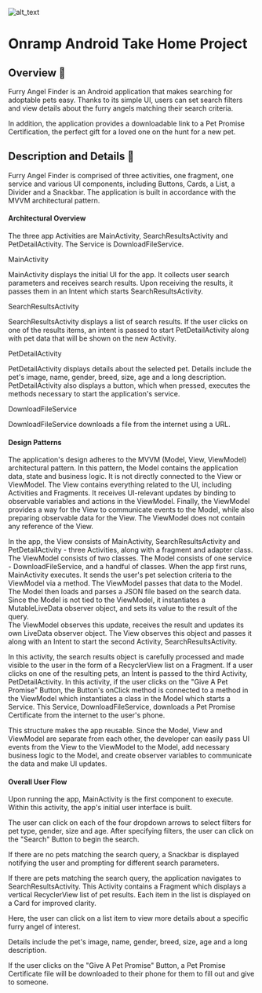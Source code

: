 ![alt_text](https://s2-cdn.greenhouse.io/external_greenhouse_job_boards/logos/400/173/100/resized/Onramp_final_logo_for_twitter___instagram.jpg?1548972880 "image_tooltip")

# Onramp Android Take Home Project 

## Overview 🤖

Furry Angel Finder is an Android application that makes searching for adoptable pets easy. Thanks to its simple UI, users can set search filters and view details about the furry angels matching their search criteria.

In addition, the application provides a downloadable link to a Pet Promise Certification, the perfect gift for a loved one on the hunt for a new pet.

## Description and Details 🔎

Furry Angel Finder is comprised of three activities, one fragment, one service and various UI components, including Buttons, Cards, a List, a Divider and a Snackbar. The application is built in accordance with the MVVM architectural pattern.

#### Architectural Overview

The three app Activities are MainActivity, SearchResultsActivity and PetDetailActivity. The Service is DownloadFileService.

MainActivity
 
MainActivity displays the initial UI for the app. It collects user search parameters and receives search results. Upon receiving the results, it passes them in an Intent which starts SearchResultsActivity.

SearchResultsActivity

SearchResultsActivity displays a list of search results. If the user clicks on one of the results items, an intent is passed to start PetDetailActivity along with pet data that will be shown on the new Activity.

PetDetailActivity

PetDetailActivity displays details about the selected pet. Details include the pet's image, name, gender, breed, size, age and a long description. PetDetailActivity also displays a button, which when pressed, executes the methods necessary to start the application's service.

DownloadFileService

DownloadFileService downloads a file from the internet using a URL.

#### Design Patterns

The application's design adheres to the MVVM (Model, View, ViewModel) architectural pattern. In this pattern, the Model contains the application data, state and business logic. It is not directly connected to the View or ViewModel. The View contains everything related to the UI, including Activities and Fragments. It receives UI-relevant updates by binding to observable variables and actions in the ViewModel. Finally, the ViewModel provides a way for the View to communicate events to the Model, while also preparing observable data for the View. The ViewModel does not contain any reference of the View.

In the app, the View consists of MainActivity, SearchResultsActivity and PetDetailActivity - three Activities, along with a fragment and adapter class. The ViewModel consists of two classes. The Model consists of one service - DownloadFileService, and a handful of classes. When the app first runs, MainActivity executes. It sends the user's pet selection criteria to the ViewModel via a method. The ViewModel passes that data to the Model. The Model then loads and parses a JSON file based on the search data. Since the Model is not tied to the ViewModel, it instantiates a MutableLiveData observer object, and sets its value to the result of the query.  
The ViewModel observes this update, receives the result and updates its own LiveData observer object. The View observes this object and passes it along with an Intent to start the second Activity, SearchResultsActivity.

In this activity, the search results object is carefully processed and made visible to the user in the form of a RecyclerView list on a Fragment. If a user clicks on one of the resulting pets, an Intent is passed to the third Activity, PetDetailActivity. In this activity, if the user clicks on the "Give A Pet Promise" Button, the Button's onClick method is connected to a method in the ViewModel which instantiates a class in the Model which starts a Service.
This Service, DownloadFileService, downloads a Pet Promise Certificate from the internet to the user's phone.     

This structure makes the app reusable. Since the Model, View and ViewModel are separate from each other, the developer can easily pass UI events from the View to the ViewModel to the Model, add necessary business logic to the Model, and create observer variables to communicate the data and make UI updates.   

#### Overall User Flow

Upon running the app, MainActivity is the first component to execute. Within this activity, the app's initial user interface is built.

The user can click on each of the four dropdown arrows to select filters for pet type, gender, size and age. After specifying filters, the user can click on the "Search" Button to begin the search.

If there are no pets matching the search query, a Snackbar is displayed notifying the user and prompting for different search parameters.

If there are pets matching the search query, the application navigates to SearchResultsActivity. This Activity contains a Fragment which displays a vertical RecyclerView list of pet results. Each item in the list is displayed on a Card for improved clarity.

Here, the user can click on a list item to view more details about a specific furry angel of interest. 

Details include the pet's image, name, gender, breed, size, age and a long description.

If the user clicks on the "Give A Pet Promise" Button, a Pet Promise Certificate file will be downloaded to their phone for them to fill out and give to someone.


